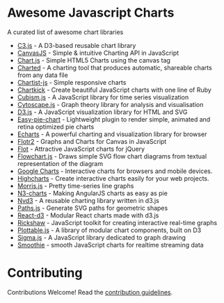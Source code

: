 # Awesome Javascript Charts

A curated list of awesome chart libraries

- [C3.js](https://github.com/masayuki0812/c3) - A D3-based reusable chart library
- [CanvasJS](http://canvasjs.com/) - Simple & intuitive Charting API in JavaScript
- [Chart.js](https://github.com/nnnick/Chart.js) - Simple HTML5 Charts using the canvas tag
- [Charted](https://github.com/mikesall/charted) - A charting tool that produces automatic, shareable charts from any data file
- [Chartist-js](https://github.com/gionkunz/chartist-js) - Simple responsive charts
- [Chartkick](https://github.com/ankane/chartkick) - Create beautiful JavaScript charts with one line of Ruby
- [Cubism.js](https://github.com/square/cubism) - A JavaScript library for time series visualization
- [Cytoscape.js](https://github.com/cytoscape/cytoscape.js) - Graph theory library for analysis and visualisation
- [D3.js](https://github.com/mbostock/d3) - A JavaScript visualization library for HTML and SVG
- [Easy-pie-chart](https://github.com/rendro/easy-pie-chart) - Lightweight plugin to render simple, animated and retina optimized pie charts
- [Echarts](https://github.com/ecomfe/echarts) - A powerful charting and visualization library for browser
- [Flotr2](https://github.com/HumbleSoftware/Flotr2) - Graphs and Charts for Canvas in JavaScript
- [Flot](https://github.com/flot/flot) - Attractive JavaScript charts for jQuery
- [Flowchart.js](https://github.com/adrai/flowchart.js) - Draws simple SVG flow chart diagrams from textual representation of the diagram
- [Google Charts](https://developers.google.com/chart/) - Interactive charts for browsers and mobile devices.
- [Highcharts](http://www.highcharts.com/) - Create interactive charts easily for your web projects.
- [Morris.js](https://github.com/morrisjs/morris.js) - Pretty time-series line graphs
- [N3-charts](https://github.com/n3-charts) - Making AngularJS charts as easy as pie
- [Nvd3](https://github.com/novus/nvd3) - A reusable charting library written in d3.js
- [Paths.js](https://github.com/andreaferretti/paths-js) - Generate SVG paths for geometric shapes
- [React-d3](https://github.com/esbullington/react-d3) - Modular React charts made with d3.js
- [Rickshaw](https://github.com/shutterstock/rickshaw) - JavaScript toolkit for creating interactive real-time graphs
- [Plottable.js](https://github.com/palantir/plottable) - A library of modular chart components, built on D3
- [Sigma.js](https://github.com/jacomyal/sigma.js) - A JavaScript library dedicated to graph drawing
- [Smoothie](https://github.com/joewalnes/smoothie) - smooth JavaScript charts for realtime streaming data

# Contributing
Contributions Welcome! Read the [contribution guidelines](CONTRIBUTING.md).
